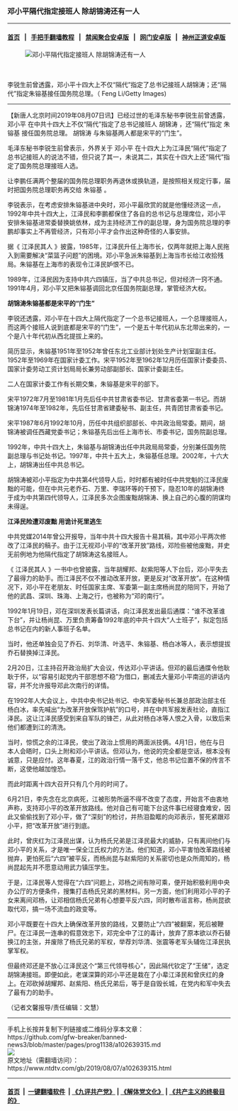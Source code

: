 ### 邓小平隔代指定接班人 除胡锦涛还有一人
------------------------

#### [首页](https://github.com/gfw-breaker/banned-news3/blob/master/README.md) &nbsp;&nbsp;|&nbsp;&nbsp; [手把手翻墙教程](https://github.com/gfw-breaker/guides/wiki) &nbsp;&nbsp;|&nbsp;&nbsp; [禁闻聚合安卓版](https://github.com/gfw-breaker/bn-android) &nbsp;&nbsp;|&nbsp;&nbsp; [网门安卓版](https://github.com/oGate2/oGate) &nbsp;&nbsp;|&nbsp;&nbsp; [神州正道安卓版](https://github.com/SzzdOgate/update) 



<div><div class="featured_image">
 <ok href="https://i.ntdtv.com/assets/uploads/2019/08/GettyImages-156364682.jpg" target="_blank">
  <figure>
   <img alt="邓小平隔代指定接班人 除胡锦涛还有一人" src="https://i.ntdtv.com/assets/uploads/2019/08/GettyImages-156364682-800x450.jpg"/>
  </figure><br/><br/>
 </ok>
 <span class="caption">
  李锐生前曾透露，邓小平十四大上不仅“隔代”指定了总书记接班人胡锦涛；还“隔代”指定朱镕基接任国务院总理。（ Feng Li/Getty Images)
 </span>
</div>
</div><hr/><div><div class="post_content" itemprop="articleBody">
 <p>
  【新唐人北京时间2019年08月07日讯】已经过世的毛泽东秘书李锐生前曾透露，
  <ok href="https://www.ntdtv.com/gb/邓小平.htm">
   邓小平
  </ok>
  在中共十四大上不仅“隔代”指定了总书记接班人
  <ok href="https://www.ntdtv.com/gb/胡锦涛.htm">
   胡锦涛
  </ok>
  ，还“隔代”指定
  <ok href="https://www.ntdtv.com/gb/朱镕基.htm">
   朱镕基
  </ok>
  接任国务院总理。
  <ok href="https://www.ntdtv.com/gb/胡锦涛.htm">
   胡锦涛
  </ok>
  与朱镕基两人都是宋平的“门生”。
 </p>
 <p>
  毛泽东秘书李锐生前曾表示，外界关于
  <ok href="https://www.ntdtv.com/gb/邓小平.htm">
   邓小平
  </ok>
  在十四大上为江泽民“隔代”指定了总书记接班人的说法不错，但只说了其一，未说其二，其实在十四大上还“隔代”指定了国务院总理接班人选。
 </p>
 <p>
  让李鹏任满两个整届的国务院总理职务再退休或换轨道，是按照相关规定行事，届时把国务院总理职务再交给
  <ok href="https://www.ntdtv.com/gb/朱镕基.htm">
   朱镕基
  </ok>
  。
 </p>
 <p>
  李锐表示，在考虑安排朱镕基进中央时，邓小平最欣赏的就是他懂经济这一点，1992年中共十四大上，江泽民和李鹏都保住了各自的总书记与总理席位，邓小平安排朱镕基进常委替换姚依林，成为主持经济工作的副总理，身为国务院总理的李鹏却事实上不再管经济，只有邓小平才会作出这种奇怪的人事安排。
 </p>
 <p>
  据《
  <ok href="https://www.ntdtv.com/gb/江泽民其人.htm">
   江泽民其人
  </ok>
  》披露，1985年，江泽民升任上海市长，仅两年就把上海人民拖入到需要解决“菜篮子问题”的困境。邓小平急派朱镕基到上海当市长给江收拾残局。朱镕基在上海市的表现令江泽民妒恨不已。
 </p>
 <p>
  1989年，江泽民因为支持中共六四镇压，当了中共总书记，但对经济一窍不通。1991年4月，邓小平又把朱镕基调回北京任国务院副总理，掌管经济大权。
 </p>
 <p>
  <strong>
   胡锦涛朱镕基都是宋平的“门生”
  </strong>
 </p>
 <p>
  李锐还透露，邓小平在十四大上隔代指定了一个总书记接班人，一个总理接班人，而这两个接班人说到底都是宋平的“门生”，一个是五十年代初从东北带出来的，一个是八十年代初从西北提拔上来的。
 </p>
 <p>
  简历显示，朱镕基1951年至1952年曾任东北工业部计划处生产计划室副主任。1952年至1969年在国家计委工作。宋平1952年至1962年12月历任国家计委委员、国家计委劳动工资计划局局长兼劳动部副部长、国家计委副主任。
 </p>
 <p>
  二人在国家计委工作有长期交集，朱镕基是宋平的部下。
 </p>
 <p>
  宋平1972年7月至1981年1月先后任中共甘肃省委书记、甘肃省委第一书记。而胡锦涛1974年至1982年，先后任甘肃省建委秘书、副主任，共青团甘肃省委书记。
 </p>
 <p>
  宋平1987年6月1992年10月，历任中共组织部部长、中共政治局常委。期间，胡锦涛被调任西藏党委书记；朱镕基先后出任上海市长、市委书记，国务院副总理。
 </p>
 <p>
  1992年，中共十四大上，朱镕基与胡锦涛出任中共政局局常委，分别兼任国务院副总理与书记处书记。1997年，中共十五大上，朱镕基任总理。2002年，十六大上，胡锦涛出任中共总书记。
 </p>
 <p>
  胡锦涛被邓小平指定为中共第4代领导人后，时时都有被时任中共党魁的江泽民废黜的可能，但在中共元老乔石、万里、李瑞环等的干预下，隐忍10年的胡锦涛终于成为中共第四代领导人，江泽民多次企图废黜胡锦涛、换上自己的心腹的阴谋均未得逞。
 </p>
 <p>
  <strong>
   江泽民险遭邓废黜 用诡计死里逃生
  </strong>
 </p>
 <p>
  中共党媒2014年曾公开报导，当年中共十四大报告十易其稿，其中邓小平两次修改了江泽民的稿子。由于江无视邓小平的“改革开放”路线，邓险些被他废黜，并史无前例地为他隔代指定了胡锦涛这名接班人。
 </p>
 <p>
  《
  <ok href="https://www.ntdtv.com/gb/江泽民其人.htm">
   江泽民其人
  </ok>
  》一书中也曾披露，当年胡耀邦、赵紫阳等人下台后，邓小平失去了最得力的助手。而江泽民不仅不推动改革开放，更是反对“改革开放”。在这种情况下，邓小平在老朋友、时任国家主席、军委第一副主席杨尚昆的陪同下，开始了他的武昌、深圳、珠海、上海之行，也被称为“邓的南行”。
 </p>
 <p>
  1992年1月19日，邓在深圳发表长篇讲话，向江泽民发出最后通牒：“谁不改革谁下台”，并让杨尚昆、万里负责筹备1992年底的中共十四大“人士班子”，拟定包括总书记在内的新人事班子名单。
 </p>
 <p>
  当时，他还单独会见了乔石、刘华清、叶选平、朱镕基、杨白冰等人，表示想提拔乔石替换掉江泽民。
 </p>
 <p>
  2月20日，江主持召开政治局扩大会议，传达邓小平讲话。但邓的最后通牒令他耿耿于怀，以“容易引起党内干部思想不稳”为借口，删减去大量邓小平南巡的讲话内容，并不允许报导邓此次南行的详情。
 </p>
 <p>
  在1992年人大会议上，中共中央书记处书记、中央军委秘书长兼总部政治部主任杨白冰，率先喊出“为改革开放保驾护航”的口号，并在中共军报发表社论，直指江泽民。这让江泽民感受到来自军队的锋芒，从此对杨白冰等人恨之入骨，以致后来他们都遭到江的清洗。
 </p>
 <p>
  当时，惊慌之余的江泽民，使出了政治上惯用的两面派技俩。4月1日，他在与日本人会晤时，口头上附和邓小平讲话。但邓认为，他说的完全都是空话，根本没有诚意，只是应付。这年春夏，江的政治行情一落千丈，他总书记位置不保的传言不断，这使他越加惶恐。
 </p>
 <p>
  而此时距离十四大召开只有几个月的时间了。
 </p>
 <p>
  6月21日，李先念在北京病死，江被形势所逼不得不改变了态度，开始言不由衷地声称，支持邓小平的改革开放路线。他对自己有可能下台这件事已经寝食难安，因此又偷偷找到了邓小平，做了“深刻”的检讨，并热泪盈眶的向邓表示，誓死紧跟邓小平，把“改革开放”进行到底。
 </p>
 <p>
  此时，曾庆红为江泽民出谋，认为杨氏兄弟是江泽民最大的威胁，只有离间他们与邓小平的关系，才是唯一保全江氏权力的方法。他们知道，邓小平害怕改革路线被抛弃，更怕死后“六四”被平反，而杨尚昆与赵紫阳的关系密切也是众所周知的，杨尚昆起先并不愿意动用武力镇压学生。
 </p>
 <p>
  于是，江泽民等人觉得在“六四”问题上，邓杨之间有隙可乘，便开始积极利用中央办公厅的方便条件，搜集打击杨氏兄弟的黑材料。另一方面，他们利用邓小平的子女来离间邓杨，让邓相信杨氏兄弟有心想要平反六四，同时散布谣言称，杨尚昆欲取代邓，搞一场不流血的政变等。
 </p>
 <p>
  邓小平既要在十四大上确保改革开放的路线，又要防止“六四”被翻案，死后被鞭尸。在江泽民一连串的假意效忠下，邓完全中了江的毒计，放弃了原本欲以乔石替换江的主张，并废除了杨氏兄弟的军权，举荐刘华清、张震等老军头辅佐江泽民执掌军权。
 </p>
 <p>
  但最终邓还是不放心江泽民这个“第三代领导核心”，因此隔代钦定了“王储”，选定胡锦涛接班。即便如此，老谋深算的邓小平还是栽在了小辈江泽民和曾庆红的身上。在邓砍掉胡耀邦、赵紫阳、杨氏兄弟后，等于是自毁长城，在党内和军中失去了最有力的助手。
 </p>
 <p>
  （记者文馨报导/责任编辑：文慧）
 </p>
 <div class="single_ad">
 </div>
</div>
</div>
<hr/>
手机上长按并复制下列链接或二维码分享本文章：<br/>
https://github.com/gfw-breaker/banned-news3/blob/master/pages/prog1138/a102639315.md <br/>
<a href='https://github.com/gfw-breaker/banned-news3/blob/master/pages/prog1138/a102639315.md'><img src='https://github.com/gfw-breaker/banned-news3/blob/master/pages/prog1138/a102639315.md.png'/></a> <br/>
原文地址（需翻墙访问）：https://www.ntdtv.com/gb/2019/08/07/a102639315.html


------------------------
#### [首页](https://github.com/gfw-breaker/banned-news3/blob/master/README.md) &nbsp;|&nbsp; [一键翻墙软件](https://github.com/gfw-breaker/nogfw/blob/master/README.md) &nbsp;| [《九评共产党》](https://github.com/gfw-breaker/9ping.md/blob/master/README.md#九评之一评共产党是什么) | [《解体党文化》](https://github.com/gfw-breaker/jtdwh.md/blob/master/README.md) | [《共产主义的终极目的》](https://github.com/gfw-breaker/gczydzjmd.md/blob/master/README.md)


<img src='http://gfw-breaker.win/banned-news3/pages/prog1138/a102639315.md' width='0px' height='0px'/>
